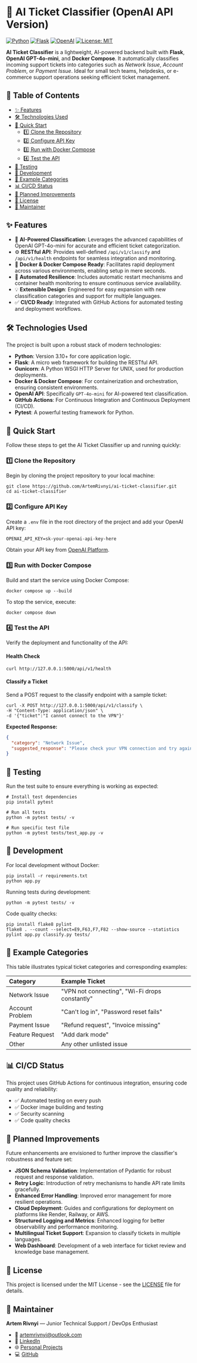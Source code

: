 # 🤖 AI Ticket Classifier (OpenAI API Version)

[![Python](https://img.shields.io/badge/Python-3776AB?style=for-the-badge&logo=python&logoColor=white)](https://www.python.org/)
[![Flask](https://img.shields.io/badge/Flask-000000?style=for-the-badge&logo=flask&logoColor=white)](https://flask.palletsprojects.com/)
[![OpenAI](https://img.shields.io/badge/OpenAI-412991?style=for-the-badge&logo=openai&logoColor=white)](https://openai.com/)
[![License: MIT](https://img.shields.io/badge/License-MIT-yellow.svg)](https://opensource.org/licenses/MIT)

**AI Ticket Classifier** is a lightweight, AI-powered backend built with **Flask**, **OpenAI GPT-4o-mini**, and **Docker Compose**. It automatically classifies incoming support tickets into categories such as _Network Issue_, _Account Problem_, or _Payment Issue_. Ideal for small tech teams, helpdesks, or e-commerce support operations seeking efficient ticket management.

## 📝 Table of Contents

* [✨ Features](#-features)
* [🛠️ Technologies Used](#️-technologies-used)
* [🚀 Quick Start](#-quick-start)
  * [1️⃣ Clone the Repository](#1️⃣-clone-the-repository)
  * [2️⃣ Configure API Key](#2️⃣-configure-api-key)
  * [3️⃣ Run with Docker Compose](#3️⃣-run-with-docker-compose)
  * [4️⃣ Test the API](#4️⃣-test-the-api)
* [🧪 Testing](#-testing)
* [🔧 Development](#-development)
* [🧩 Example Categories](#-example-categories)
* [📊 CI/CD Status](#-cicd-status)
* [🧠 Planned Improvements](#-planned-improvements)
* [📄 License](#-license)
* [🧰 Maintainer](#-maintainer)


## ✨ Features

*   🧠 **AI-Powered Classification**: Leverages the advanced capabilities of OpenAI GPT-4o-mini for accurate and efficient ticket categorization.
*   ⚙️ **RESTful API**: Provides well-defined `/api/v1/classify` and `/api/v1/health` endpoints for seamless integration and monitoring.
*   🐳 **Docker & Docker Compose Ready**: Facilitates rapid deployment across various environments, enabling setup in mere seconds.
*   🔁 **Automated Resilience**: Includes automatic restart mechanisms and container health monitoring to ensure continuous service availability.
*   💡 **Extensible Design**: Engineered for easy expansion with new classification categories and support for multiple languages.
*   ✅ **CI/CD Ready**: Integrated with GitHub Actions for automated testing and deployment workflows.

## 🛠️ Technologies Used

The project is built upon a robust stack of modern technologies:

*   **Python**: Version 3.10+ for core application logic.
*   **Flask**: A micro web framework for building the RESTful API.
*   **Gunicorn**: A Python WSGI HTTP Server for UNIX, used for production deployments.
*   **Docker & Docker Compose**: For containerization and orchestration, ensuring consistent environments.
*   **OpenAI API**: Specifically `GPT-4o-mini` for AI-powered text classification.
*   **GitHub Actions**: For Continuous Integration and Continuous Deployment (CI/CD).
*   **Pytest**: A powerful testing framework for Python.

## 🚀 Quick Start

Follow these steps to get the AI Ticket Classifier up and running quickly:

### 1️⃣ Clone the Repository

Begin by cloning the project repository to your local machine:

```shell
git clone https://github.com/ArtemRivnyi/ai-ticket-classifier.git
cd ai-ticket-classifier
```

### 2️⃣ Configure API Key

Create a `.env` file in the root directory of the project and add your OpenAI API key:

```dotenv
OPENAI_API_KEY=sk-your-openai-api-key-here
```

Obtain your API key from [OpenAI Platform]().

### 3️⃣ Run with Docker Compose

Build and start the service using Docker Compose:

```shell
docker compose up --build
```

To stop the service, execute:

```shell
docker compose down
```

### 4️⃣ Test the API

Verify the deployment and functionality of the API:

#### Health Check

```shell
curl http://127.0.0.1:5000/api/v1/health
```

#### Classify a Ticket

Send a POST request to the classify endpoint with a sample ticket:

```shell
curl -X POST http://127.0.0.1:5000/api/v1/classify \
-H "Content-Type: application/json" \
-d '{"ticket":"I cannot connect to the VPN"}'
```

**Expected Response:**

```json
{
  "category": "Network Issue",
  "suggested_response": "Please check your VPN connection and try again..."
}
```

## 🧪 Testing

Run the test suite to ensure everything is working as expected:

```shell
# Install test dependencies
pip install pytest

# Run all tests
python -m pytest tests/ -v

# Run specific test file
python -m pytest tests/test_app.py -v
```

## 🔧 Development

For local development without Docker:

```shell
pip install -r requirements.txt
python app.py
```

Running tests during development:

```shell
python -m pytest tests/ -v
```

Code quality checks:

```shell
pip install flake8 pylint
flake8 . --count --select=E9,F63,F7,F82 --show-source --statistics
pylint app.py classify.py tests/
```

## 🧩 Example Categories

This table illustrates typical ticket categories and corresponding examples:

| Category | Example Ticket |
| :-- | :-- |
| Network Issue | "VPN not connecting", "Wi-Fi drops constantly" |
| Account Problem | "Can't log in", "Password reset fails" |
| Payment Issue | "Refund request", "Invoice missing" |
| Feature Request | "Add dark mode" |
| Other | Any other unlisted issue |

## 📊 CI/CD Status

This project uses GitHub Actions for continuous integration, ensuring code quality and reliability:

*   ✅ Automated testing on every push
*   ✅ Docker image building and testing
*   ✅ Security scanning
*   ✅ Code quality checks

## 🧠 Planned Improvements

Future enhancements are envisioned to further improve the classifier's robustness and feature set:

*   **JSON Schema Validation**: Implementation of Pydantic for robust request and response validation.
*   **Retry Logic**: Introduction of retry mechanisms to handle API rate limits gracefully.
*   **Enhanced Error Handling**: Improved error management for more resilient operations.
*   **Cloud Deployment**: Guides and configurations for deployment on platforms like Render, Railway, or AWS.
*   **Structured Logging and Metrics**: Enhanced logging for better observability and performance monitoring.
*   **Multilingual Ticket Support**: Expansion to classify tickets in multiple languages.
*   **Web Dashboard**: Development of a web interface for ticket review and knowledge base management.

## 📄 License

This project is licensed under the MIT License - see the [LICENSE](LICENSE) file for details.

## 🧰 Maintainer

**Artem Rivnyi** — Junior Technical Support / DevOps Enthusiast

* 📧 [artemrivnyi@outlook.com](mailto:artemrivnyi@outlook.com)  
* 🔗 [LinkedIn](https://www.linkedin.com/in/artem-rivnyi/)  
* 🌐 [Personal Projects](https://personal-page-devops.onrender.com/)  
* 💻 [GitHub](https://github.com/ArtemRivnyi)
